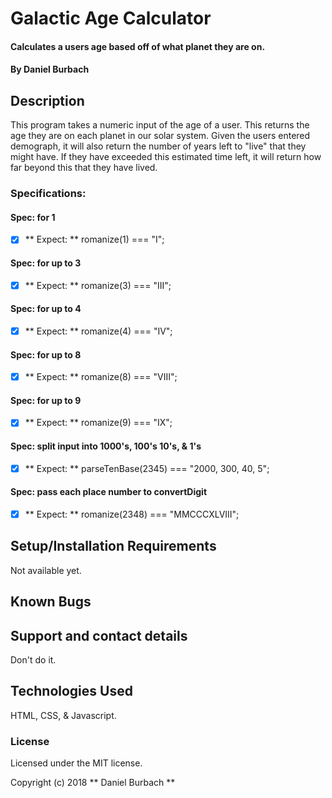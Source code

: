 # Galactic Age Calculator

#### Calculates a users age based off of what planet they are on.

#### By Daniel Burbach

## Description

This program takes a numeric input of the age of a user. This returns the age they are on each planet in our solar system. Given the users entered demograph, it will also return the number of years left to "live" that they might have. If they have exceeded this estimated time left, it will return how far beyond this that they have lived.

### Specifications:
#### Spec: for 1
- [x] ** Expect: ** romanize(1) === "I";

#### Spec: for up to 3
- [x] ** Expect: ** romanize(3) === "III";

#### Spec: for up to 4
- [x] ** Expect: ** romanize(4) === "IV";

#### Spec: for up to 8
- [x] ** Expect: ** romanize(8) === "VIII";

#### Spec: for up to 9
- [x] ** Expect: ** romanize(9) === "IX";

#### Spec: split input into 1000's, 100's 10's, & 1's
- [x] ** Expect: ** parseTenBase(2345) === "2000, 300, 40, 5";

#### Spec: pass each place number to convertDigit
- [x] ** Expect: ** romanize(2348) === "MMCCCXLVIII";


## Setup/Installation Requirements
Not available yet.

## Known Bugs

## Support and contact details

Don't do it.

## Technologies Used

HTML, CSS, & Javascript.

### License

Licensed under the MIT license.

Copyright (c) 2018 ** Daniel Burbach **

